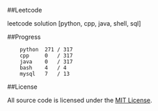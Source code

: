 ##Leetcode

leetcode solution [python, cpp, java, shell, sql]

##Progress

```	
    python  271 / 317
    cpp     0   / 317
    java    0   / 317
    bash    4   / 4
    mysql   7   / 13
```

##License

All source code is licensed under the [MIT License](https://raw.githubusercontent.com/luosch/leetcode/master/LICENSE).
